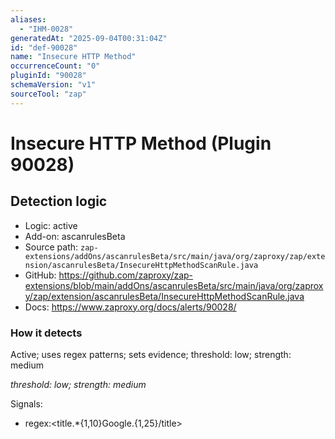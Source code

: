 ```yaml
---
aliases:
  - "IHM-0028"
generatedAt: "2025-09-04T00:31:04Z"
id: "def-90028"
name: "Insecure HTTP Method"
occurrenceCount: "0"
pluginId: "90028"
schemaVersion: "v1"
sourceTool: "zap"
---
```


# Insecure HTTP Method (Plugin 90028)

## Detection logic

- Logic: active
- Add-on: ascanrulesBeta
- Source path: `zap-extensions/addOns/ascanrulesBeta/src/main/java/org/zaproxy/zap/extension/ascanrulesBeta/InsecureHttpMethodScanRule.java`
- GitHub: https://github.com/zaproxy/zap-extensions/blob/main/addOns/ascanrulesBeta/src/main/java/org/zaproxy/zap/extension/ascanrulesBeta/InsecureHttpMethodScanRule.java
- Docs: https://www.zaproxy.org/docs/alerts/90028/

### How it detects

Active; uses regex patterns; sets evidence; threshold: low; strength: medium

_threshold: low; strength: medium_

Signals:
- regex:<title.*{1,10}Google.{1,25}/title>

